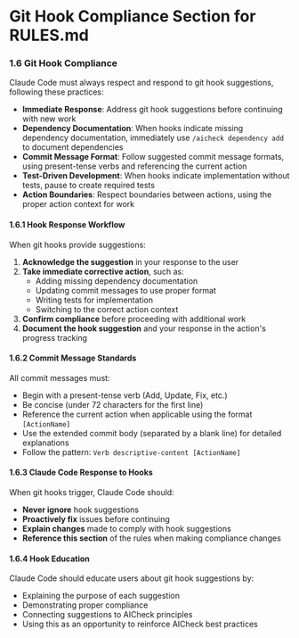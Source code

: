 # Git Hook Compliance Section for RULES.md

### 1.6 Git Hook Compliance

Claude Code must always respect and respond to git hook suggestions, following these practices:

- **Immediate Response**: Address git hook suggestions before continuing with new work
- **Dependency Documentation**: When hooks indicate missing dependency documentation, immediately use `/aicheck dependency add` to document dependencies
- **Commit Message Format**: Follow suggested commit message formats, using present-tense verbs and referencing the current action
- **Test-Driven Development**: When hooks indicate implementation without tests, pause to create required tests
- **Action Boundaries**: Respect boundaries between actions, using the proper action context for work

#### 1.6.1 Hook Response Workflow

When git hooks provide suggestions:

1. **Acknowledge the suggestion** in your response to the user
2. **Take immediate corrective action**, such as:
   - Adding missing dependency documentation
   - Updating commit messages to use proper format
   - Writing tests for implementation
   - Switching to the correct action context
3. **Confirm compliance** before proceeding with additional work
4. **Document the hook suggestion** and your response in the action's progress tracking

#### 1.6.2 Commit Message Standards

All commit messages must:

- Begin with a present-tense verb (Add, Update, Fix, etc.)
- Be concise (under 72 characters for the first line)
- Reference the current action when applicable using the format `[ActionName]`
- Use the extended commit body (separated by a blank line) for detailed explanations
- Follow the pattern: `Verb descriptive-content [ActionName]`

#### 1.6.3 Claude Code Response to Hooks

When git hooks trigger, Claude Code should:

- **Never ignore** hook suggestions
- **Proactively fix** issues before continuing
- **Explain changes** made to comply with hook suggestions
- **Reference this section** of the rules when making compliance changes

#### 1.6.4 Hook Education

Claude Code should educate users about git hook suggestions by:

- Explaining the purpose of each suggestion
- Demonstrating proper compliance
- Connecting suggestions to AICheck principles
- Using this as an opportunity to reinforce AICheck best practices